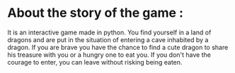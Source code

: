 # About the story of the game :
It is an interactive game made in python. You find yourself in a land of dragons and are put in the situation of entering a cave inhabited by a dragon. If you are brave you have the chance to find a cute dragon to share his treasure with you or a hungry one to eat you. If you don't have the courage to enter, you can leave without risking being eaten.
